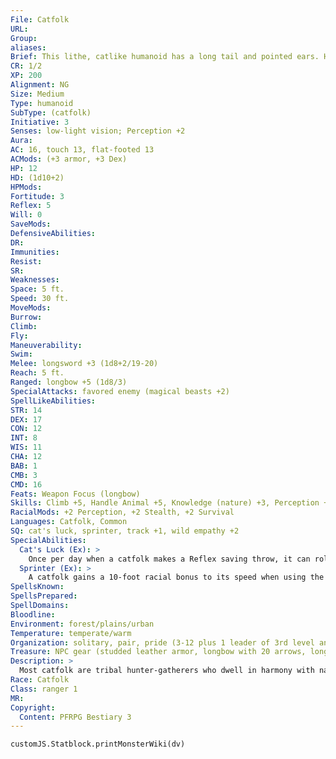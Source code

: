 ```yaml
---
File: Catfolk
URL: 
Group: 
aliases: 
Brief: This lithe, catlike humanoid has a long tail and pointed ears. Her feline eyes sparkle with curiosity and mischief.
CR: 1/2
XP: 200
Alignment: NG
Size: Medium
Type: humanoid
SubType: (catfolk)
Initiative: 3
Senses: low-light vision; Perception +2
Aura: 
AC: 16, touch 13, flat-footed 13
ACMods: (+3 armor, +3 Dex)
HP: 12
HD: (1d10+2)
HPMods: 
Fortitude: 3
Reflex: 5
Will: 0
SaveMods: 
DefensiveAbilities: 
DR: 
Immunities: 
Resist: 
SR: 
Weaknesses: 
Space: 5 ft.
Speed: 30 ft.
MoveMods: 
Burrow: 
Climb: 
Fly: 
Maneuverability: 
Swim: 
Melee: longsword +3 (1d8+2/19-20)
Reach: 5 ft.
Ranged: longbow +5 (1d8/3)
SpecialAttacks: favored enemy (magical beasts +2)
SpellLikeAbilities: 
STR: 14
DEX: 17
CON: 12
INT: 8
WIS: 11
CHA: 12
BAB: 1
CMB: 3
CMD: 16
Feats: Weapon Focus (longbow)
Skills: Climb +5, Handle Animal +5, Knowledge (nature) +3, Perception +2, Stealth +8, Survival +6
RacialMods: +2 Perception, +2 Stealth, +2 Survival
Languages: Catfolk, Common
SQ: cat's luck, sprinter, track +1, wild empathy +2
SpecialAbilities:
  Cat's Luck (Ex): >
    Once per day when a catfolk makes a Reflex saving throw, it can roll the saving throw twice and take the better result. It must decide to use this ability before the saving throw is attempted.
  Sprinter (Ex): >
    A catfolk gains a 10-foot racial bonus to its speed when using the charge, run, or withdraw actions.
SpellsKnown: 
SpellsPrepared: 
SpellDomains: 
Bloodline: 
Environment: forest/plains/urban
Temperature: temperate/warm
Organization: solitary, pair, pride (3-12 plus 1 leader of 3rd level and 1-4 cheetahs or leopards), or tribe (13-60 plus 50% noncombatants and 1 subchief of 3rd level per 10 adults, and 1 chief of 6th level plus 6-12 cheetahs or leopards)
Treasure: NPC gear (studded leather armor, longbow with 20 arrows, longsword, other treasure)
Description: >
  Most catfolk are tribal hunter-gatherers who dwell in harmony with nature, though some tribes have acclimated well to urban environments. As a culture, catfolk are loyal, generous, and amiable. They like belonging to and being at harmony with a group whose members work together to accomplish their needs and wants. Tribal catfolk prefer for the most capable societal members to lead, so every tribe has a council of elevated subchiefs. A tribe's chief is usually the most competent (and magically talented) member of that tribe.  Personal growth is part of catfolk culture, as is expression as a means of personal exploration. Catfolk have few taboos, and often exhibit harmless but strange eccentricities. Individuals cultivate a wide range of pursuits and self-expression, taking risks others might label unwise. Most individual catfolk like to be the center of attention, but not at the cost of group cohesion.  CATFOLK CHARACTERS  Catfolk have no racial Hit Dice, gaining their capabilities from class levels. All catfolk have the following racial traits.  +2 Dexterity, -2 Wisdom, +2 Charisma: Catfolk are agile and amiable, but they are known for their lack of common sense and self-control.  Low-Light Vision: In dim light, catfolk can see twice as far as humans.  Cat's Luck: See above.  Sprinter: See above.  Natural Hunter: Catfolk receive a +2 racial bonus on Perception, Stealth, and Survival checks.  Languages: Catfolk speak Catfolk and Common. A catfolk who has a high Intelligence score can choose from the following bonus languages: Elven, Gnoll, Gnome, Goblin, Halfling, Orc, and Sylvan.
Race: Catfolk
Class: ranger 1
MR: 
Copyright:
  Content: PFRPG Bestiary 3
---
```

```dataviewjs
customJS.Statblock.printMonsterWiki(dv)
```
